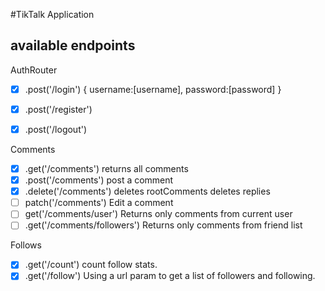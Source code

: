 #TikTalk Application

## available endpoints

AuthRouter

- [x] .post('/login')
      {
      username:[username],
      password:[password]
      }

- [x] .post('/register')
- [x] .post('/logout')

Comments

- [x] .get('/comments')
      returns all comments
- [x] .post('/comments')
      post a comment
- [x] .delete('/comments')
      deletes rootComments
      deletes replies
- [ ] patch('/comments')
      Edit a comment
- [ ] get('/comments/user')
      Returns only comments from current user
- [ ] .get('/comments/followers')
      Returns only comments from friend list

Follows

- [x] .get('/count')
      count follow stats.
- [x] .get('/follow')
      Using a url param to get a list of followers and following.
